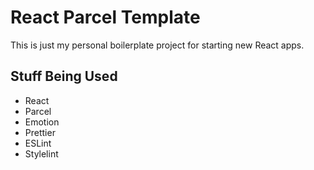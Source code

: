 # React Parcel Template

This is just my personal boilerplate project for starting new React apps.

## Stuff Being Used

- React
- Parcel
- Emotion
- Prettier
- ESLint
- Stylelint
